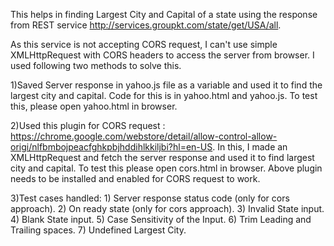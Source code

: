This helps in finding Largest City and Capital of a state using the response from REST service http://services.groupkt.com/state/get/USA/all.

As this service is not accepting CORS request, I can't use simple XMLHttpRequest with CORS headers to access the server from browser. I used following two methods to solve this.


1)Saved Server response in yahoo.js file as a variable and used it to find the largest city and capital. Code for this is  in  yahoo.html and yahoo.js. To test this, please open yahoo.html in browser.


2)Used this plugin for CORS request : https://chrome.google.com/webstore/detail/allow-control-allow-origi/nlfbmbojpeacfghkpbjhddihlkkiljbi?hl=en-US.
In this, I made an  XMLHttpRequest and fetch the server response and used it to find largest city and capital. To test this please open cors.html in browser. Above plugin needs to be installed and enabled for CORS request to work.

3)Test cases handled: 
     1) Server response status code (only for cors approach).
     2) On ready state (only for cors approach).
     3) Invalid State input.
     4) Blank State input.
     5) Case Sensitivity of the Input.
     6) Trim Leading and Trailing spaces.
     7) Undefined Largest City.
